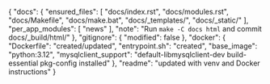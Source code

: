 {
  "docs": {
    "ensured_files": [
      "docs/index.rst",
      "docs/modules.rst",
      "docs/Makefile",
      "docs/make.bat",
      "docs/_templates/",
      "docs/_static/"
    ],
    "per_app_modules": [
      "news"
    ],
    "note": "Run `make -C docs html` and commit docs/_build/html/"
  },
  "gitignore": {
    "modified": false
  },
  "docker": {
    "Dockerfile": "created/updated",
    "entrypoint.sh": "created",
    "base_image": "python:3.12",
    "mysqlclient_support": "default-libmysqlclient-dev build-essential pkg-config installed"
  },
  "readme": "updated with venv and Docker instructions"
}